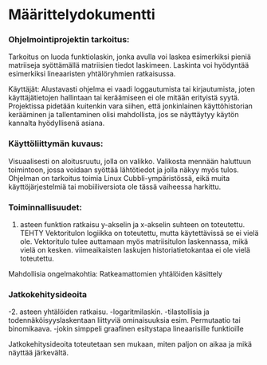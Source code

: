 # Määrittelydokumentti

### Ohjelmointiprojektin tarkoitus: 

Tarkoitus on luoda funktiolaskin, jonka avulla voi laskea esimerkiksi pieniä matriiseja syöttämällä matriisien tiedot laskimeen. Laskinta voi hyödyntää esimerkiksi lineaaristen yhtälöryhmien ratkaisussa.

Käyttäjät: Alustavasti ohjelma ei vaadi loggautumista tai kirjautumista, joten käyttäjätietojen hallintaan tai keräämiseen ei ole mitään erityistä syytä. Projektissa pidetään kuitenkin vara siihen, että jonkinlainen käyttöhistorian kerääminen ja tallentaminen olisi mahdollista, jos se näyttäytyy käytön kannalta hyödyllisenä asiana.

### Käyttöliittymän kuvaus:

Visuaalisesti on aloitusruutu, jolla on valikko. Valikosta mennään haluttuun toimintoon, jossa voidaan syöttää lähtötiedot ja jolla näkyy myös tulos. Ohjelman on tarkoitus toimia Linux Cubbli-ympäristössä, eikä muita käyttöjärjestelmiä tai mobiiliversiota ole tässä vaiheessa harkittu.


### Toiminnallisuudet:
1. asteen funktion ratkaisu y-akselin ja x-akselin suhteen on toteutettu. TEHTY
Vektoritulon logiikka on toteutettu, mutta käytettävissä se ei vielä ole.
Vektoritulo tulee auttamaan myös matriisitulon laskennassa, mikä vielä on kesken.
viimeaikaisten laskujen historiatietokantaa ei ole vielä toteutettu.

Mahdollisia ongelmakohtia: 
Ratkeamattomien yhtälöiden käsittely


### Jatkokehitysideoita

-2. asteen yhtälöiden ratkaisu.
-logaritmilaskin.
-tilastollisia ja todennäköisyyslaskentaan liittyviä ominaisuuksia esim. Permutaatio tai binomikaava.
-jokin simppeli graafinen esitystapa lineaarisille funktioille

Jatkokehitysideoita toteutetaan sen mukaan, miten paljon on aikaa ja mikä näyttää järkevältä.

